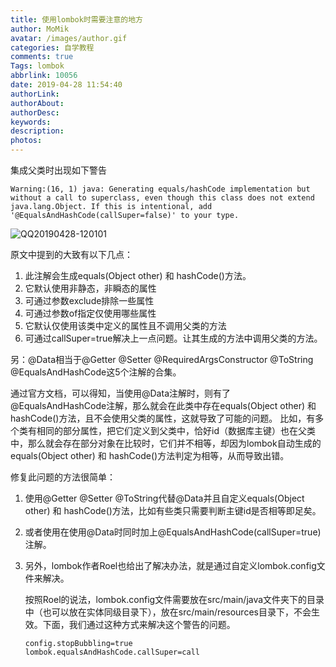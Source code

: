 ```yaml
---
title: 使用lombok时需要注意的地方
author: MoMik
avatar: /images/author.gif
categories: 自学教程
comments: true
Tags: lombok
abbrlink: 10056
date: 2019-04-28 11:54:40
authorLink:
authorAbout:
authorDesc:
keywords:
description:
photos:
---
```


集成父类时出现如下警告

`Warning:(16, 1) java: Generating equals/hashCode implementation but without a call to superclass, even though this class does not extend java.lang.Object. If this is intentional, add '@EqualsAndHashCode(callSuper=false)' to your type.`

![QQ20190428-120101](http://ws2.sinaimg.cn/large/0069lHOigy1g2i7qosme1j30x302kdg9.jpg)

原文中提到的大致有以下几点： 

1. 此注解会生成equals(Object other) 和 hashCode()方法。 
2. 它默认使用非静态，非瞬态的属性 
3. 可通过参数exclude排除一些属性 
4. 可通过参数of指定仅使用哪些属性 
5. 它默认仅使用该类中定义的属性且不调用父类的方法 
6. 可通过callSuper=true解决上一点问题。让其生成的方法中调用父类的方法。

另：@Data相当于@Getter @Setter @RequiredArgsConstructor @ToString @EqualsAndHashCode这5个注解的合集。

通过官方文档，可以得知，当使用@Data注解时，则有了@EqualsAndHashCode注解，那么就会在此类中存在equals(Object other) 和 hashCode()方法，且不会使用父类的属性，这就导致了可能的问题。 
比如，有多个类有相同的部分属性，把它们定义到父类中，恰好id（数据库主键）也在父类中，那么就会存在部分对象在比较时，它们并不相等，却因为lombok自动生成的equals(Object other) 和 hashCode()方法判定为相等，从而导致出错。

修复此问题的方法很简单： 
1. 使用@Getter @Setter @ToString代替@Data并且自定义equals(Object other) 和 hashCode()方法，比如有些类只需要判断主键id是否相等即足矣。 

2. 或者使用在使用@Data时同时加上@EqualsAndHashCode(callSuper=true)注解。

3. 另外，lombok作者Roel也给出了解决办法，就是通过自定义lombok.config文件来解决。

   按照Roel的说法，lombok.config文件需要放在src/main/java文件夹下的目录中（也可以放在实体同级目录下），放在src/main/resources目录下，不会生效。下面，我们通过这种方式来解决这个警告的问题。

   ```properties
   config.stopBubbling=true
   lombok.equalsAndHashCode.callSuper=call
   ```